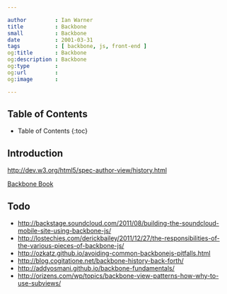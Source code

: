 ```yaml
---

author         : Ian Warner
title          : Backbone
small          : Backbone
date           : 2001-03-31
tags           : [ backbone, js, front-end ]
og:title       : Backbone
og:description : Backbone
og:type        :
og:url         :
og:image       :

---
```


## Table of Contents
* Table of Contents
{:toc}

## Introduction
http://dev.w3.org/html5/spec-author-view/history.html

[Backbone Book](http://addyosmani.github.io/backbone-fundamentals/#backbone-basics)

## Todo
* http://backstage.soundcloud.com/2011/08/building-the-soundcloud-mobile-site-using-backbone-js/
* http://lostechies.com/derickbailey/2011/12/27/the-responsibilities-of-the-various-pieces-of-backbone-js/
* http://ozkatz.github.io/avoiding-common-backbonejs-pitfalls.html
* http://blog.cogitatione.net/backbone-history-back-forth/
* http://addyosmani.github.io/backbone-fundamentals/
* http://orizens.com/wp/topics/backbone-view-patterns-how-why-to-use-subviews/
